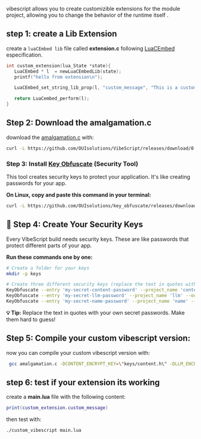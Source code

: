 
vibescript allows you to create customizible extensions for the module project, allowing you 
to change the behavior of the runtime itself .

## step 1: create a Lib Extension
 create a `luaCEmbed lib` file called **extension.c** following [LuaCEmbed](https://github.com/OUIsolutions/LuaCEmbed.git) especification.

 ```c
 int custom_extension(lua_State *state){
    LuaCEmbed * l  = newLuaCEmbedLib(state);
    printf("hello from extension\n");

    LuaCEmbed_set_string_lib_prop(l, "custom_message", "This is a custom message from custom_extension");

    return LuaCembed_perform(l);
}
 ```

## Step 2: Download the **amalgamation.c** 
download the [amalgamation.c](https://github.com/OUIsolutions/VibeScript/releases/download/0.10.0/amalgamation.c) with:

```bash
curl -L https://github.com/OUIsolutions/VibeScript/releases/download/0.10.0/amalgamation.c -o amalgamation.c
```


### Step 3: Install [Key Obfuscate](https://github.com/OUIsolutions/key_obfuscate) (Security Tool)
This tool creates security keys to protect your application. It's like creating passwords for your app.

**On Linux, copy and paste this command in your terminal:**
```bash
curl -L https://github.com/OUIsolutions/key_obfuscate/releases/download/0.0.1/KeyObfuscate.out -o KeyObfuscate && sudo chmod +x KeyObfuscate && sudo mv KeyObfuscate /bin/KeyObfuscate
```


## 🔐 Step 4: Create Your Security Keys

Every VibeScript build needs security keys. These are like passwords that protect different parts of your app.

**Run these commands one by one:**

```bash
# Create a folder for your keys
mkdir -p keys

# Create three different security keys (replace the text in quotes with your own passwords)
KeyObfuscate --entry 'my-secret-content-password' --project_name 'content' --output 'keys/content.h'
KeyObfuscate --entry 'my-secret-llm-password' --project_name 'llm' --output 'keys/llm.h'  
KeyObfuscate --entry 'my-secret-name-password' --project_name 'name' --output 'keys/name.h'
```

**💡 Tip:** Replace the text in quotes with your own secret passwords. Make them hard to guess!


## Step 5: Compile your custom vibescript version:
now you can compile your custom vibescript version with:

```bash
 gcc amalgamation.c -DCONTENT_ENCRYPT_KEY=\"keys/content.h\" -DLLM_ENCRYPT_KEY=\"keys/llm.h\" -DNAME_ENCRYPT_KEY=\"keys/name.h\"  -DVIBE_EXTENSION_MODULE=\"extension.c\" -DVIBE_EXTENSION_FUNC=custom_extension -DVIBE_EXTENSION_LIB_NAME=\"custom_extension\" -o custom_vibescript
```
## step 6: test if your extension its working
create a **main.lua** file with the following content:
```lua
print(custom_extension.custom_message)
```
then test with:
```bash
./custom_vibescript main.lua 
```